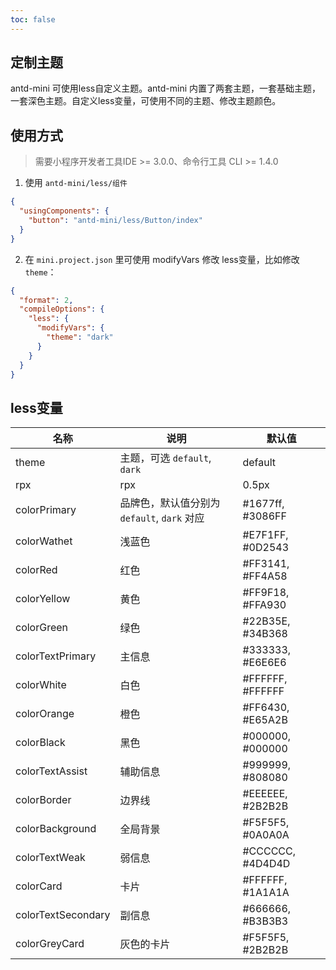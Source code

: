 ```yaml
---
toc: false
---
```


## 定制主题

antd-mini 可使用less自定义主题。antd-mini 内置了两套主题，一套基础主题，一套深色主题。自定义less变量，可使用不同的主题、修改主题颜色。

## 使用方式
> 需要小程序开发者工具IDE >= 3.0.0、命令行工具 CLI >= 1.4.0

1. 使用 `antd-mini/less/组件`

```json
{
  "usingComponents": {
    "button": "antd-mini/less/Button/index"
  }
}
```

2. 在 `mini.project.json` 里可使用 modifyVars 修改 less变量，比如修改 `theme`：
```json
{
  "format": 2,
  "compileOptions": {
    "less": {
      "modifyVars": {
        "theme": "dark"
      }
    }
  }
}
```



## less变量
| 名称 | 说明 | 默认值 |
| -----|-----|-----|
| theme | 主题，可选 `default`, `dark` | default  |
| rpx | rpx | 0.5px |
| colorPrimary | 品牌色，默认值分别为 `default`, `dark` 对应 | #1677ff, #3086FF |
| colorWathet | 浅蓝色 | #E7F1FF, #0D2543 |
| colorRed | 红色 | #FF3141, #FF4A58 |
| colorYellow | 黄色 | #FF9F18, #FFA930 |
| colorGreen | 绿色 | #22B35E, #34B368 |
| colorTextPrimary | 主信息 | #333333, #E6E6E6 |
| colorWhite | 白色 | #FFFFFF, #FFFFFF |
| colorOrange | 橙色 | #FF6430, #E65A2B |
| colorBlack | 黑色 | #000000, #000000 |
| colorTextAssist | 辅助信息 | #999999, #808080 |
| colorBorder | 边界线 | #EEEEEE, #2B2B2B |
| colorBackground | 全局背景 | #F5F5F5, #0A0A0A |
| colorTextWeak | 弱信息 | #CCCCCC, #4D4D4D |
| colorCard | 卡片 | #FFFFFF, #1A1A1A |
| colorTextSecondary | 副信息 | #666666, #B3B3B3 |
| colorGreyCard | 灰色的卡片 | #F5F5F5, #2B2B2B |
